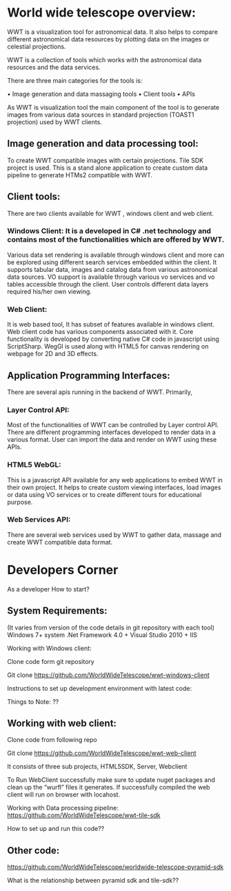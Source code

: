 


# World wide telescope overview:

WWT is a visualization tool for astronomical data. It also helps to compare different astronomical data resources by plotting data on the images or celestial projections.
 
WWT is a collection of tools which works with the astronomical data resources and the  data services.

There are three main categories for the tools is:

•	Image generation and data massaging tools
•	Client tools
•	APIs


As WWT is visualization tool the main component of the tool is to generate images from various data sources in standard projection (TOAST1 projection) used by WWT clients. 

## Image generation and data processing tool:
To create WWT compatible images with certain projections. Tile SDK project is used. This is a stand alone application to create custom data pipeline to generate HTMs2 compatible with WWT. 

## Client tools:
There are two clients available for WWT , windows client and web client.
### Windows Client: It is a developed in C# .net technology and contains most of the functionalities which are offered by WWT.
Various data set rendering is available through windows client and more can be explored using different search services embedded within the client. 
It supports tabular data, images and catalog data from various astronomical data sources.
VO support is available through various vo services and vo tables accessible through the client.
User controls different data layers required his/her own viewing.

### Web Client:
It is web based tool, It has subset of features available in windows client.
Web client code has various components associated with it. Core functionality is developed by converting native C# code in javascript using ScriptSharp.
WegGl is used along with HTML5 for canvas rendering on webpage for 2D and 3D effects.

## Application Programming Interfaces:
There are several apis running in the backend of WWT. Primarily, 
### Layer Control API:  
Most of the functionalities of WWT can be controlled by  Layer control API.  There are different programming interfaces developed to render data in a various format. User can import the data and render on  WWT using these APIs.

### HTML5 WebGL:
This is a javascript API available for any web applications to embed WWT in their own project. It helps to create custom viewing interfaces, load images or data using VO services or to create different tours for educational purpose.

### Web Services API:
There are several web services used by WWT to gather data, massage and create WWT compatible data format.


#  Developers Corner
As a developer How to start?

## System Requirements:
 (It varies from version of the code details in git repository with each tool)
Windows 7+ system
.Net Framework 4.0 +
Visual Studio 2010 +
IIS

Working with Windows client:

Clone code form git repository

 Git clone 
https://github.com/WorldWideTelescope/wwt-windows-client

Instructions to set up development environment with latest code:


Things to Note:
??



## Working with web client:

Clone code from following repo

Git clone
https://github.com/WorldWideTelescope/wwt-web-client

It consists of three sub projects, HTML5SDK, Server, Webclient

To Run WebClient successfully make sure to update nuget packages and clean up the “wurfl” files it generates.  If successfully compiled the web client will run on browser with locahost.



Working with Data processing pipeline: 
https://github.com/WorldWideTelescope/wwt-tile-sdk 

How to set up and run this code??
 
 

## Other code:
https://github.com/WorldWideTelescope/worldwide-telescope-pyramid-sdk

What is the relationship between  pyramid sdk and tile-sdk??


